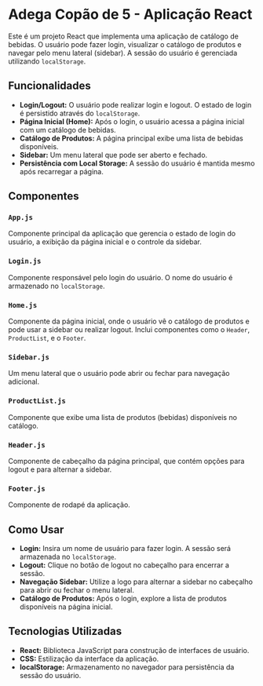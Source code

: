 # Adega Copão de 5 - Aplicação React

Este é um projeto React que implementa uma aplicação de catálogo de bebidas. O usuário pode fazer login, visualizar o catálogo de produtos e navegar pelo menu lateral (sidebar). A sessão do usuário é gerenciada utilizando `localStorage`.

## Funcionalidades
- **Login/Logout:** O usuário pode realizar login e logout. O estado de login é persistido através do `localStorage`.
- **Página Inicial (Home):** Após o login, o usuário acessa a página inicial com um catálogo de bebidas.
- **Catálogo de Produtos:** A página principal exibe uma lista de bebidas disponíveis.
- **Sidebar:** Um menu lateral que pode ser aberto e fechado.
- **Persistência com Local Storage:** A sessão do usuário é mantida mesmo após recarregar a página.

## Componentes

### `App.js`
Componente principal da aplicação que gerencia o estado de login do usuário, a exibição da página inicial e o controle da sidebar.

### `Login.js`
Componente responsável pelo login do usuário. O nome do usuário é armazenado no `localStorage`.

### `Home.js`
Componente da página inicial, onde o usuário vê o catálogo de produtos e pode usar a sidebar ou realizar logout. Inclui componentes como o `Header`, `ProductList`, e o `Footer`.

### `Sidebar.js`
Um menu lateral que o usuário pode abrir ou fechar para navegação adicional.

### `ProductList.js`
Componente que exibe uma lista de produtos (bebidas) disponíveis no catálogo.

### `Header.js`
Componente de cabeçalho da página principal, que contém opções para logout e para alternar a sidebar.

### `Footer.js`
Componente de rodapé da aplicação.

## Como Usar

- **Login:** Insira um nome de usuário para fazer login. A sessão será armazenada no `localStorage`.
- **Logout:** Clique no botão de logout no cabeçalho para encerrar a sessão.
- **Navegação Sidebar:** Utilize a logo para alternar a sidebar no cabeçalho para abrir ou fechar o menu lateral.
- **Catálogo de Produtos:** Após o login, explore a lista de produtos disponíveis na página inicial.

## Tecnologias Utilizadas

- **React:** Biblioteca JavaScript para construção de interfaces de usuário.
- **CSS:** Estilização da interface da aplicação.
- **localStorage:** Armazenamento no navegador para persistência da sessão do usuário.
